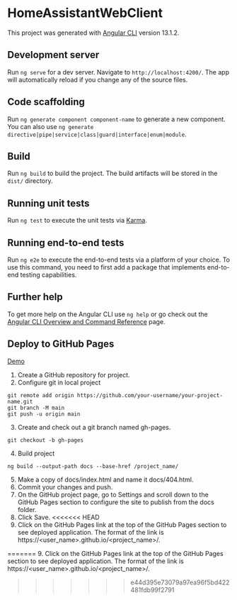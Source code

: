 # HomeAssistantWebClient

This project was generated with [Angular CLI](https://github.com/angular/angular-cli) version 13.1.2.

## Development server

Run `ng serve` for a dev server. Navigate to `http://localhost:4200/`. The app will automatically reload if you change any of the source files.

## Code scaffolding

Run `ng generate component component-name` to generate a new component. You can also use `ng generate directive|pipe|service|class|guard|interface|enum|module`.

## Build

Run `ng build` to build the project. The build artifacts will be stored in the `dist/` directory.

## Running unit tests

Run `ng test` to execute the unit tests via [Karma](https://karma-runner.github.io).

## Running end-to-end tests

Run `ng e2e` to execute the end-to-end tests via a platform of your choice. To use this command, you need to first add a package that implements end-to-end testing capabilities.

## Further help

To get more help on the Angular CLI use `ng help` or go check out the [Angular CLI Overview and Command Reference](https://angular.io/cli) page.

## Deploy to GitHub Pages
[Demo](https://nphamvn.github.io/home-assistant-web-client/)
1. Create a GitHub repository for project.
2. Configure git in local project 
```
git remote add origin https://github.com/your-username/your-project-name.git
git branch -M main
git push -u origin main
```
3. Create and check out a git branch named gh-pages.
```
git checkout -b gh-pages
```
4. Build project 
```
ng build --output-path docs --base-href /project_name/
```
5. Make a copy of docs/index.html and name it docs/404.html.
6. Commit your changes and push.
7. On the GitHub project page, go to Settings and scroll down to the GitHub Pages section to configure the site to publish from the docs folder.
8. Click Save.
<<<<<<< HEAD
9. Click on the GitHub Pages link at the top of the GitHub Pages section to see deployed application. The format of the link is https://<user_name>.github.io/<project_name>/.

=======
9. Click on the GitHub Pages link at the top of the GitHub Pages section to see deployed application. The format of the link is https://<user_name>.github.io/<project_name>/.
>>>>>>> e44d395e73079a97ea96f5bd422481fdb99f2791
